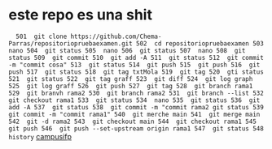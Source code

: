 # este repo es una shit
``  501  git clone https://github.com/Chema-Parras/repositoriopruebaexamen.git
  502  cd repositoriopruebaexamen
  503  nano
  504  git status
  505  nano
  506  git status
  507  nano
  508  git status
  509  git commit
  510  git add -A
  511  git status
  512  git commit -m "commit cosa"
  513  git status
  514  git push
  515  git push
  516  git push
  517  git status
  518  git tag txtMola
  519  git tag
  520  gti status
  521  git status
  522  git tag graff
  523  git diff
  524  git log graph
  525  git log graff
  526  git push
  527  git tag
  528  git branch rama1
  529  git branvh rama2
  530  git branch rama2
  531  git branch --list
  532  git checkout rama1
  533  git status
  534  nano
  535  git status
  536  git add -A
  537  git status
  538  git commit -m "commit rama2
git status
  539  git commit -m "commit rama1"
  540  git merche main
  541  git merge main
  542  git -d rama2
  543  git checkout main
  544  git checkout rama1
  545  git push
  546  git push --set-upstream origin rama1
  547  git status
  548  history``
  [campusifp](https://campus.ifp.es/)
